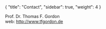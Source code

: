 {
  "title": "Contact",
  "sidebar": true,
  "weight": 4
}

Prof. Dr. Thomas F. Gordon    
web: <http://www.tfgordon.de>

